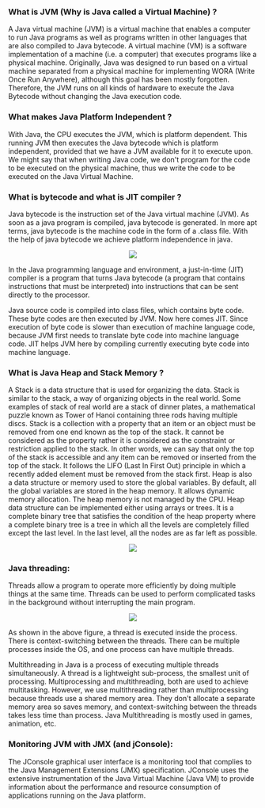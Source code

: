 ### What is JVM (Why is Java called a Virtual Machine) ?

A Java virtual machine (JVM) is a virtual machine that enables a computer to run Java programs as well as programs written in other languages that are also compiled to Java bytecode. 
A virtual machine (VM) is a software implementation of a machine (i.e. a computer) that executes programs like a physical machine. Originally, Java was designed to run based on a virtual machine separated from a physical machine for implementing WORA (Write Once Run Anywhere), although this goal has been mostly forgotten. Therefore, the JVM runs on all kinds of hardware to execute the Java Bytecode without changing the Java execution code.

### What makes Java Platform Independent ?

With Java, the CPU executes the JVM, which is platform dependent. This running JVM then executes the Java bytecode which is platform independent, provided that we have a JVM available for it to execute upon. We might say that when writing Java code, we don't program for the code to be executed on the physical machine, thus we write the code to be executed on the Java Virtual Machine.

### What is bytecode  and what is JIT compiler ?

Java bytecode is the instruction set of the Java virtual machine (JVM).
As soon as a java program is compiled, java bytecode is generated. In more apt terms, java bytecode is the machine code in the form of a .class file. With the help of java bytecode we achieve platform independence in java. 


  <p align="center"><img src="https://static.javatpoint.com/blog/images/java-bytecode.png"></p>
  
  In the Java programming language and environment, a just-in-time (JIT) compiler is a program that turns Java bytecode (a program that contains instructions that must be interpreted) into instructions that can be sent directly to the processor.

Java source code is compiled into class files, which contains byte code. These byte codes are then executed by JVM. Now here comes JIT. Since execution of byte code is slower than execution of machine language code, because JVM first needs to translate byte code into machine language code. JIT helps JVM here by compiling currently executing byte code into machine language.


### What is Java Heap and Stack Memory ?

A Stack is a data structure that is used for organizing the data. Stack is similar to the stack, a way of organizing objects in the real world. Some examples of stack of real world are a stack of dinner plates, a mathematical puzzle known as Tower of Hanoi containing three rods having multiple discs. Stack is a collection with a property that an item or an object must be removed from one end known as the top of the stack.
It cannot be considered as the property rather it is considered as the constraint or restriction applied to the stack. In other words, we can say that only the top of the stack is accessible and any item can be removed or inserted from the top of the stack. It follows the LIFO (Last In First Out) principle in which a recently added element must be removed from the stack first.
Heap is also a data structure or memory used to store the global variables. By default, all the global variables are stored in the heap memory. It allows dynamic memory allocation. The heap memory is not managed by the CPU. Heap data structure can be implemented either using arrays or trees.
It is a complete binary tree that satisfies the condition of the heap property where a complete binary tree is a tree in which all the levels are completely filled except the last level. In the last level, all the nodes are as far left as possible.

  <p align="center"><img src="https://i.ytimg.com/vi/w_xMK1ygPjo/maxresdefault.jpg"></p>
  
 
 ### Java threading:

Threads allow a program to operate more efficiently by doing multiple things at the same time.
Threads can be used to perform complicated tasks in the background without interrupting the main program.


<p align="center"><img src="https://static.javatpoint.com/images/java-multithreading.png"></p>

As shown in the above figure, a thread is executed inside the process. There is context-switching between the threads. There can be multiple processes inside the OS, and one process can have multiple threads. 

Multithreading in Java is a process of executing multiple threads simultaneously.
A thread is a lightweight sub-process, the smallest unit of processing. Multiprocessing and multithreading, both are used to achieve multitasking.
However, we use multithreading rather than multiprocessing because threads use a shared memory area. They don't allocate a separate memory area so saves memory, and context-switching between the threads takes less time than process.
Java Multithreading is mostly used in games, animation, etc.

### Monitoring JVM with JMX (and jConsole):
The JConsole graphical user interface is a monitoring tool that complies to the Java Management Extensions (JMX) specification. JConsole uses the extensive instrumentation of the Java Virtual Machine (Java VM) to provide information about the performance and resource consumption of applications running on the Java platform.





